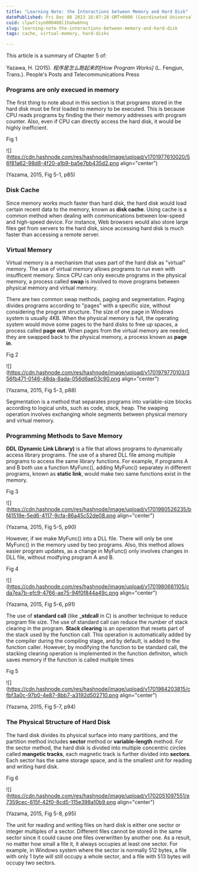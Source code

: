 ```yaml
---
title: "Learning Note: the Interactions between Memory and Hard Disk"
datePublished: Fri Dec 08 2023 16:07:28 GMT+0000 (Coordinated Universal Time)
cuid: clpwtlsyo000408l1hahwbhnq
slug: learning-note-the-interactions-between-memory-and-hard-disk
tags: cache, virtual-memory, hard-disks

---
```


This article is a summary of Chapter 5 of:

Yazawa, H. (2015). *程序是怎么跑起来的\[How Program Works\]* (L. Fengjun, Trans.). People's Posts and Telecommunications Press

### Programs are only execued in memory

The first thing to note about in this section is that programs stored in the hard disk must be first loaded to memory to be executed. This is because CPU reads programs by finding the their memory addresses with program counter. Also, even if CPU can directly access the hard disk, it would be highly inefficient.

Fig 1

![](https://cdn.hashnode.com/res/hashnode/image/upload/v1701977610020/56f81a62-98d8-4f20-a1b9-ba5e7bb435d2.png align="center")

(Yazama, 2015, Fig 5-1, p85)

### Disk Cache

Since memory works much faster than hard disk, the hard disk would load certain recent data to the memory, known as **disk cache**. Using cache is a common method when dealing with communications between low-speed and high-speed device. For instance, Web browsers would also store large files get from servers to the hard disk, since accessing hard disk is much faster than accessing a remote server.

### Virtual Memory

Virtual memory is a mechanism that uses part of the hard disk as "virtual" memory. The use of virtual memory allows programs to run even with insufficent memory. Since CPU can only execute programs in the physical memory, a process called **swap** is involved to move programs between physical memory and virtual memory.

There are two common swap methods, paging and segmentation. Paging divides programs according to "pages" with a specific size, without considering the program structure. The size of one page in Windows system is usually 4KB. When the physical memory is full, the operating system would move some pages to the hard disks to free up spaces, a process called **page out**. When pages from the virtual memory are needed, they are swapped back to the physical memory, a process known as **page in**.

Fig 2

![](https://cdn.hashnode.com/res/hashnode/image/upload/v1701979770103/356fb471-0146-48da-8ada-056d6ae03c90.png align="center")

(Yazama, 2015, Fig 5-3, p88)

Segmentation is a method that separates programs into variable-size blocks according to logical units, such as code, stack, heap. The swaping operation involves exchanging whole segments between physical memory and virtual memory.

### Programming Methods to Save Memory

**DDL (Dynamic Link Library)** is a file that allows programs to dynamically access library programs. The use of a shared DLL file among multiple programs to access the same library functions. For example, if programs A and B both use a function MyFunc(), adding MyFunc() separatey in different programs, known as **static link**, would make two same functions exist in the memory.

Fig 3

![](https://cdn.hashnode.com/res/hashnode/image/upload/v1701980526235/bf41519e-5ed6-4117-9cfa-86a45c52de08.png align="center")

(Yazama, 2015, Fig 5-5, p90)

However, if we make MyFunc() into a DLL file. There will only be one MyFunc() in the memory used by two programs. Also, this method allows easier program updates, as a change in MyFunc() only involves changes in DLL file, without modfying program A and B.

Fig 4

![](https://cdn.hashnode.com/res/hashnode/image/upload/v1701980661105/cda7ea7b-efc9-4766-ae75-94f0f844a49c.png align="center")

(Yazama, 2015, Fig 5-6, p91)

The use of **standard call** (like **\_stdcall** in C) is another technique to reduce program file size. The use of standard call can reduce the number of stack clearing in the program. **Stack clearing** is an operation that resets part of the stack used by the function call. This operation is automatically added by the compiler during the compiling stage, and by default, is added to the function caller. However, by modifying the function to be standard call, the stacking clearing operation is implemented in the function definiton, which saves memory if the function is called multiple times

Fig 5

![](https://cdn.hashnode.com/res/hashnode/image/upload/v1701984203815/cfbf3a0c-97b0-4e87-8bb7-a3192d502710.png align="center")

(Yazama, 2015, Fig 5-7, p94)

### The Physical Structure of Hard Disk

The hard disk divides its physical surface into many partitions, and the partition method includes **sector** method or **variable-length** method. For the sector method, the hard disk is divided into multiple concentric circles called **mangetic tracks**, each magnetic track is further divided into **sectors**. Each sector has the same storage space, and is the smallest unit for reading and writing hard disk.

Fig 6

![](https://cdn.hashnode.com/res/hashnode/image/upload/v1702051097551/e7359cec-615f-42f0-8cd5-115e398a10b9.png align="center")

(Yazama, 2015, Fig 5-8, p95)

The unit for reading and writing files on hard disk is either one sector or integer multiples of a sector. Different files cannot be stored in the same sector since it could cause one files overwritten by another one. As a result, no matter how small a file it, it always occupies at least one sector. For example, in Windows system where the sector is normally 512 bytes, a file with only 1 byte will still occupy a whole sector, and a file with 513 bytes will occupy two sectors.